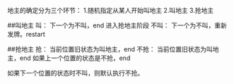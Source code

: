 地主的确定分为三个环节：
1.随机指定从某人开始叫地主
2.叫地主
3.抢地主

##叫地主
叫：
    下一个为不叫，end
    进入抢地主阶段
不叫：
    下一个为不叫，重新发牌。restart

##抢地主
抢：
    当前位置旧状态为叫地主，end
不抢：
    当前位置旧状态为叫地主，end
    如果上一个位置的状态是不抢，end

如果下一个位置的状态时不叫，则默认执行不抢。